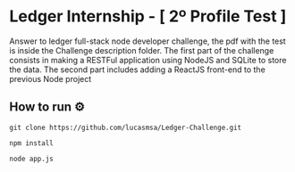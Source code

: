 # Ledger Internship - [ 2º Profile Test ]
Answer to ledger full-stack node developer challenge, the pdf with the test is inside the Challenge description folder. The first part of the challenge consists in making a RESTFul application using NodeJS and SQLite to store the data. The second part includes adding a ReactJS front-end to the previous Node project
## How to run ⚙️
```
git clone https://github.com/lucasmsa/Ledger-Challenge.git
```
```
npm install 
```
```
node app.js
```
